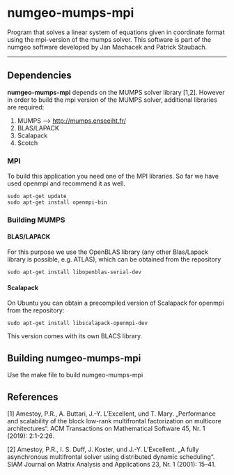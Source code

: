# numgeo-mumps-mpi

Program that solves a linear system of equations given in coordinate format using the mpi-version of the mumps solver. This software is part of the numgeo software developed by Jan Machacek and Patrick Staubach.

---

## Dependencies

**numgeo-mumps-mpi** depends on the MUMPS solver library [1,2]. However in order to build the mpi version of the MUMPS solver, additional libraries are required:

1. MUMPS --> <http://mumps.enseeiht.fr/>
1. BLAS/LAPACK 
2. Scalapack
3. Scotch

### MPI

To build this application you need one of the MPI libraries. So far we have used openmpi and recommend it as well.

```shell
sudo apt-get update
sudo apt-get install openmpi-bin
```

### Building MUMPS

#### BLAS/LAPACK

For this purpose we use the OpenBLAS library (any other Blas/Lapack library is possible, e.g. ATLAS), which can be obtained from the repository

```shell
sudo apt-get install libopenblas-serial-dev
```
	
#### Scalapack

On Ubuntu you can obtain a precompiled version of Scalapack for openmpi from the repository:

```shell
sudo apt-get install libscalapack-openmpi-dev
```

This version comes with its own BLACS library.

## Building numgeo-mumps-mpi

Use the make file to build numgeo-mumps-mpi


## References
[1] Amestoy, P.R., A. Buttari, J.-Y. L’Excellent, und T. Mary. „Performance and scalability of the block low-rank multifrontal factorization on multicore architectures“. ACM Transactions on Mathematical Software 45, Nr. 1 (2019): 2:1-2:26.

[2] Amestoy, P.R., I. S. Duff, J. Koster, und J.-Y. L’Excellent. „A fully asynchronous multifrontal solver using distributed dynamic scheduling“. SIAM Journal on Matrix Analysis and Applications 23, Nr. 1 (2001): 15–41.
